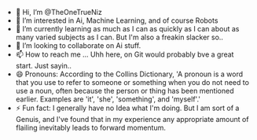 - 👋 Hi, I’m @TheOneTrueNiz
- 👀 I’m interested in Ai, Machine Learning, and of course Robots
- 🌱 I’m currently learning as much as I can as quickly as I can about as many varied subjects as I can. But I'm also a freakin slacker so.. 
- 💞️ I’m looking to collaborate on Ai stuff.
- 📫 How to reach me ... Uhh here, on Git would probably bve a great start. Just sayin.. 
- 😄 Pronouns: According to the Collins Dictionary, 'A pronoun is a word that you use to refer to someone or something when you do not need to use a noun, often because the person or thing has been mentioned earlier. Examples are 'it', 'she', 'something', and 'myself'.'
- ⚡ Fun fact: I generally have no Idea what I'm doing. But I am sort of a Genuis, and I've found that in my experience any appropriate amount of flailing inevitably leads to forward momentum.

<!---
TheOneTrueNiz/TheOneTrueNiz is a ✨ special ✨ repository because its `README.md` (this file) appears on your GitHub profile.
You can click the Preview link to take a look at your changes.
--->
